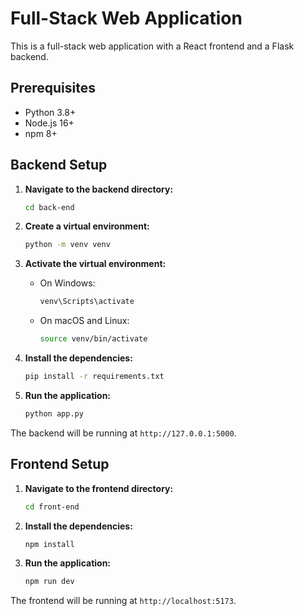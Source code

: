 # Full-Stack Web Application

This is a full-stack web application with a React frontend and a Flask backend.

## Prerequisites

- Python 3.8+
- Node.js 16+
- npm 8+

## Backend Setup

1. **Navigate to the backend directory:**
   ```bash
   cd back-end
   ```

2. **Create a virtual environment:**
   ```bash
   python -m venv venv
   ```

3. **Activate the virtual environment:**
   - On Windows:
     ```bash
     venv\Scripts\activate
     ```
   - On macOS and Linux:
     ```bash
     source venv/bin/activate
     ```

4. **Install the dependencies:**
   ```bash
   pip install -r requirements.txt
   ```

5. **Run the application:**
   ```bash
   python app.py
   ```

The backend will be running at `http://127.0.0.1:5000`.

## Frontend Setup

1. **Navigate to the frontend directory:**
   ```bash
   cd front-end
   ```

2. **Install the dependencies:**
   ```bash
   npm install
   ```

3. **Run the application:**
   ```bash
   npm run dev
   ```

The frontend will be running at `http://localhost:5173`.
